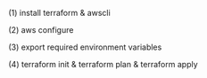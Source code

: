 (1) install terraform & awscli

(2) aws configure

(3) export required environment variables
 
(4) terraform init & terraform plan & terraform apply
